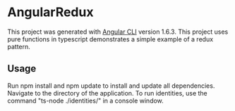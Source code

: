 # AngularRedux

This project was generated with [Angular CLI](https://github.com/angular/angular-cli) version 1.6.3.
This project uses pure functions in typescript demonstrates a simple example of a redux pattern. 

## Usage
Run npm install and npm update to install and update all dependencies. 
Navigate to the directory of the application. 
To run identities, use the command "ts-node ./identities/<identity-filename>" in a console window. 
